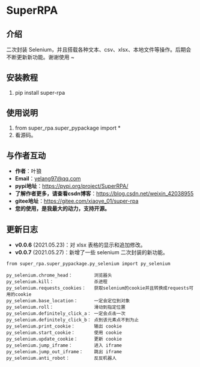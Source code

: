 # SuperRPA

## 介绍
二次封装 Selenium，并且搭载各种文本、csv、xlsx、本地文件等操作。后期会不断更新新功能。谢谢使用 ~

## 安装教程

1.  pip install super-rpa

## 使用说明

1.  from super_rpa.super_pypackage import *
2.  看源码。

## 与作者互动

* **作者**：叶狼
* **Email**：yelang97@qq.com
* **pypi地址**：https://pypi.org/project/SuperRPA/
* **了解作者更多，请查看csdn博客**：https://blog.csdn.net/weixin_42038955
* **gitee地址**：https://gitee.com/xiaoye_01/super-rpa
* **您的使用，是我最大的动力，支持开源。**


## 更新日志

* **v0.0.6** (2021.05.23)：对 xlsx 表格的显示和追加修改。
* **v0.0.7** (2021.05.27)：新增了一些 selenium 二次封装的新功能。



```
from super_rpa.super_pypackage.py_selenium import py_selenium

py_selenium.chrome_head：        浏览器头
py_selenium.kill：               杀进程
py_selenium.requests_cookies：   获取selenium的cookie并且转换成requests可用的cookie
py_selenium.base_location：      一定会定位到对象
py_selenium.roll：               滑动到指定位置
py_selenium.definitely_click_a： 一定会点击一次
py_selenium.definitely_click_b： 点到该元素点不到为止
py_selenium.print_cookie：       输出 cookie
py_selenium.start_cookie：       使用 cookie
py_selenium.update_cookie：      更新 cookie
py_selenium.jump_iframe：        进入 iframe
py_selenium.jump_out_iframe：    跳出 iframe
py_selenium.anti_robot：         反反机器人
```



